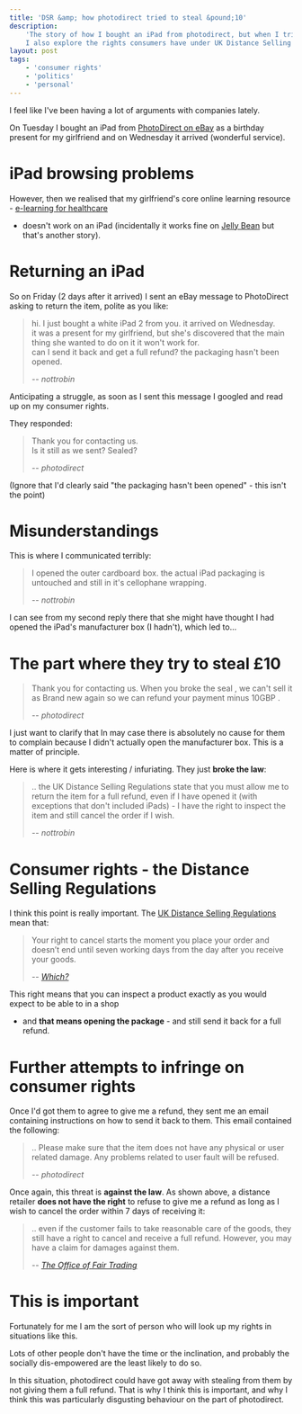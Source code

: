 ```yaml
---
title: 'DSR &amp; how photodirect tried to steal &pound;10'
description:
    'The story of how I bought an iPad from photodirect, but when I tried to send it back, they attempted to cheat me of my consumer rights.
    I also explore the rights consumers have under UK Distance Selling Regulations.'
layout: post
tags:
    - 'consumer rights'
    - 'politics'
    - 'personal'
---
```


I feel like I've been having a lot of arguments with companies lately.

On Tuesday I bought an iPad from [PhotoDirect on eBay](http://www.ebay.co.uk/sch/i.html?_nkw=photodirect) as a birthday present for my girlfriend and on Wednesday it arrived (wonderful service).

iPad browsing problems
===

However, then we realised that my girlfriend's core online learning resource - [e-learning for healthcare](http://e-lfh.org.uk)
- doesn't work on an iPad (incidentally it works fine on [Jelly Bean](http://www.android.com/about/jelly-bean/) but that's another story).

Returning an iPad
===

So on Friday (2 days after it arrived) I sent an eBay message to PhotoDirect asking to return the item, polite as you like:

> hi. I just bought a white iPad 2 from you. it arrived on Wednesday.  
> it was a present for my girlfriend, but she's discovered that the main thing she wanted to do on it it won't work for.  
> can I send it back and get a full refund? the packaging hasn't been opened.
> 
> -- <cite>nottrobin</cite>

Anticipating a struggle, as soon as I sent this message I googled and read up on my consumer rights.

They responded:

> Thank you for contacting us.  
> Is it still as we sent? Sealed?
> 
> -- <cite>photodirect</cite>

(Ignore that I'd clearly said "the packaging hasn't been opened" - this isn't the point)

Misunderstandings
===

This is where I communicated terribly:

> I opened the outer cardboard box. the actual iPad packaging is untouched and still in it's cellophane wrapping.
> 
> -- <cite>nottrobin</cite>

I can see from my second reply there that she might have thought I had opened the iPad's manufacturer box (I hadn't), 
which led to...

The part where they try to steal £10
===

> Thank you for contacting us.
> When you broke the seal , we can't sell it as Brand new again so we can refund your payment minus 10GBP .
> 
> -- <cite>photodirect</cite>

I just want to clarify that In may case there is absolutely no cause for them
to complain because I didn't actually open the manufacturer box. This is a matter of principle.

Here is where it gets interesting / infuriating. They just **broke the law**:

> .. the UK Distance Selling Regulations state that you must allow me to return the item for a full refund, even if I have opened it (with exceptions that don't included iPads) - I have the right to inspect the item and still cancel the order if I wish.
> 
> -- <cite>nottrobin</cite>

Consumer rights - the Distance Selling Regulations
===

I think this point is really important. The [UK Distance Selling Regulations](http://www.legislation.gov.uk/uksi/2000/2334/contents/made) mean that:

> Your right to cancel starts the moment you place your order and doesn’t end until seven working days from the day after you receive your goods.
> 
> -- <cite>[Which?](http://www.which.co.uk/consumer-rights/regulation/distance-selling-regulations/#link-2)</cite>

This right means that you can inspect a product exactly as you would expect to be able to in a shop
- and **that means opening the package** - and still send it back for a full refund.

Further attempts to infringe on consumer rights
===

Once I'd got them to agree to give me a refund, they sent me an email containing instructions on how to send it back to them.
This email contained the following:

> .. Please make sure that the item does not have any physical or user related damage.
> Any problems related to user fault will be refused.
> 
> -- <cite>photodirect</cite>

Once again, this threat is **against the law**. As shown above,
a distance retailer **does not have the right** to refuse to give me a
refund as long as I wish to cancel the order within 7 days of receiving it:

> .. even if the customer fails to take reasonable care of the goods, they still have a right to cancel and receive a full refund.
> However, you may have a claim for damages against them.
> 
> -- <cite>[The Office of Fair Trading](http://www.oft.gov.uk/business-advice/treating-customers-fairly/dshome/inpractice/?id=808330)</cite>

This is important
===

Fortunately for me I am the sort of person who will look up my rights in situations like this.

Lots of other people don't have the time or the inclination,
and probably the socially dis-empowered are the least likely to do so.

In this situation, photodirect could have got away with stealing from them by not giving them a full refund.
That is why I think this is important, and why I think this was particularly disgusting behaviour on the part of photodirect.
